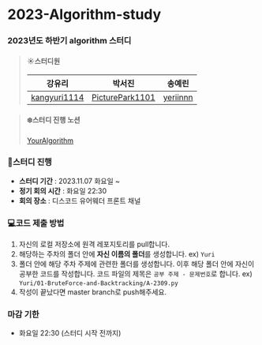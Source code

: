 # 2023-Algorithm-study
### 2023년도 하반기 algorithm 스터디
> #### ☀️스터디원
>| 강유리 | 박서진 | 송예린 |
>|:---------:|:---------:|:---------:|
>| [kangyuri1114](https://github.com/kangyuri1114) | [PicturePark1101](https://github.com/PicturePark1101) | [yeriinnn](https://github.com/yeriinnn) |

> #### ❄️스터디 진행 노션
> [YourAlgorithm](https://pricey-andesaurus-962.notion.site/Algorithm-study-2dba832a5df140aab48fbb9355a21607?pvs=4)
### 📖스터디 진행
- **스터디 기간** : 2023.11.07 화요일 ~
- **정기 회의 시간** : 화요일 22:30
- **회의 장소** : 디스코드 유어웨더 프론트 채널


### 💻코드 제출 방법
1. 자신의 로컬 저장소에 원격 레포지토리를 pull합니다.
2. 해당하는 주차의 폴더 안에 **자신 이름의 폴더**를 생성합니다. ex) `Yuri`
3. 폴더 안에 해당 주차 주제에 관련한 폴더를 생성합니다. 이후 해당 폴더 안에 자신이 공부한 코드를 작성합니다. 코드 파일의 제목은 `공부 주제 - 문제번호`로 합니다. ex) `Yuri/01-BruteForce-and-Backtracking/A-2309.py`
4. 작성이 끝났다면 master branch로 push해주세요.

### 마감 기한
- 화요일 22:30 (스터디 시작 전까지)
